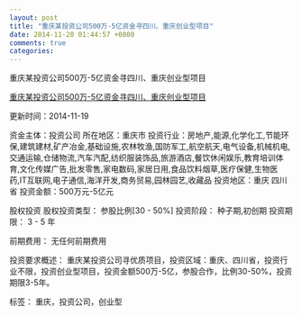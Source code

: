 ```yaml
---
layout: post
title: "重庆某投资公司500万-5亿资金寻四川、重庆创业型项目"
date: 2014-11-20 01:44:57 +0800
comments: true
categories: 
---
```

重庆某投资公司500万-5亿资金寻四川、重庆创业型项目

[重庆某投资公司500万-5亿资金寻四川、重庆创业型项目](http://zijin.trjcn.com/detail_244516.html)

更新时间：2014-11-19

资金主体：投资公司
所在地区：重庆市
投资行业：房地产,能源,化学化工,节能环保,建筑建材,矿产冶金,基础设施,农林牧渔,国防军工,航空航天,电气设备,机械机电,交通运输,仓储物流,汽车汽配,纺织服装饰品,旅游酒店,餐饮休闲娱乐,教育培训体育,文化传媒广告,批发零售,家电数码,家居日用,食品饮料烟草,医疗保健,生物医药,IT互联网,电子通信,海洋开发,商务贸易,园林园艺,收藏品
投资地区：重庆 四川省
投资金额：500万元-5亿元

股权投资
股权投资类型：
                            参股比例[30 - 50%] 
                                                                                投资阶段：
                            种子期,初创期 
                                                                                                                                        投资期限：
                            3 - 5 年

前期费用：
无任何前期费用

投资要求概述：
重庆某投资公司寻优质项目，投资区域：重庆、四川省，投资行业不限，投资创业型项目，投资金额500万-5亿，参股合作，比例30-50%，投资期限3-5年。

标签：
重庆，投资公司，创业型

